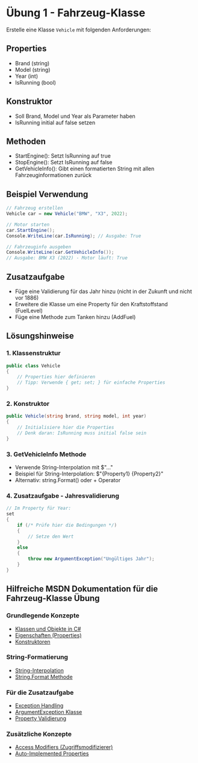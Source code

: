 # Übung 1 - Fahrzeug-Klasse

Erstelle eine Klasse `Vehicle` mit folgenden Anforderungen:

## Properties

- Brand (string)
- Model (string)
- Year (int)
- IsRunning (bool)

## Konstruktor

- Soll Brand, Model und Year als Parameter haben
- IsRunning initial auf false setzen

## Methoden

- StartEngine(): Setzt IsRunning auf true
- StopEngine(): Setzt IsRunning auf false
- GetVehicleInfo(): Gibt einen formatierten String mit allen Fahrzeuginformationen zurück

## Beispiel Verwendung

```csharp
// Fahrzeug erstellen
Vehicle car = new Vehicle("BMW", "X3", 2022);

// Motor starten
car.StartEngine();
Console.WriteLine(car.IsRunning); // Ausgabe: True

// Fahrzeuginfo ausgeben
Console.WriteLine(car.GetVehicleInfo()); 
// Ausgabe: BMW X3 (2022) - Motor läuft: True
```

## Zusatzaufgabe

- Füge eine Validierung für das Jahr hinzu (nicht in der Zukunft und nicht vor 1886)
- Erweitere die Klasse um eine Property für den Kraftstoffstand (FuelLevel)
- Füge eine Methode zum Tanken hinzu (AddFuel)

## Lösungshinweise

### 1. Klassenstruktur

```csharp
public class Vehicle
{
    // Properties hier definieren
    // Tipp: Verwende { get; set; } für einfache Properties
}
```

### 2. Konstruktor

```csharp
public Vehicle(string brand, string model, int year)
{
    // Initialisiere hier die Properties
    // Denk daran: IsRunning muss initial false sein
}
```

### 3. GetVehicleInfo Methode

- Verwende String-Interpolation mit $"..."
- Beispiel für String-Interpolation: $"{Property1} {Property2}"
- Alternativ: string.Format() oder + Operator

### 4. Zusatzaufgabe - Jahresvalidierung

```csharp
// Im Property für Year:
set
{
    if (/* Prüfe hier die Bedingungen */)
    {
        // Setze den Wert
    }
    else
    {
        throw new ArgumentException("Ungültiges Jahr");
    }
}
```

## Hilfreiche MSDN Dokumentation für die Fahrzeug-Klasse Übung

### Grundlegende Konzepte
- [Klassen und Objekte in C#](https://learn.microsoft.com/de-de/dotnet/csharp/fundamentals/object-oriented/classes)
- [Eigenschaften (Properties)](https://learn.microsoft.com/de-de/dotnet/csharp/programming-guide/classes-and-structs/properties)
- [Konstruktoren](https://learn.microsoft.com/de-de/dotnet/csharp/programming-guide/classes-and-structs/constructors)

### String-Formatierung
- [String-Interpolation](https://learn.microsoft.com/de-de/dotnet/csharp/language-reference/tokens/interpolated)
- [String.Format Methode](https://learn.microsoft.com/de-de/dotnet/api/system.string.format)

### Für die Zusatzaufgabe
- [Exception Handling](https://learn.microsoft.com/de-de/dotnet/csharp/fundamentals/exceptions/)
- [ArgumentException Klasse](https://learn.microsoft.com/de-de/dotnet/api/system.argumentexception)
- [Property Validierung](https://learn.microsoft.com/de-de/dotnet/csharp/programming-guide/classes-and-structs/how-to-implement-a-lightweight-class-with-auto-implemented-properties)

### Zusätzliche Konzepte
- [Access Modifiers (Zugriffsmodifizierer)](https://learn.microsoft.com/de-de/dotnet/csharp/programming-guide/classes-and-structs/access-modifiers)
- [Auto-Implemented Properties](https://learn.microsoft.com/de-de/dotnet/csharp/programming-guide/classes-and-structs/auto-implemented-properties)
